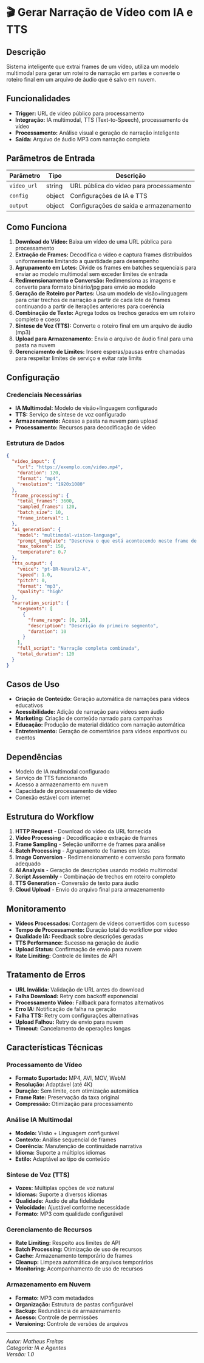 # 🎬 Gerar Narração de Vídeo com IA e TTS

## Descrição

Sistema inteligente que extrai frames de um vídeo, utiliza um modelo multimodal para gerar um roteiro de narração em partes e converte o roteiro final em um arquivo de áudio que é salvo em nuvem.

## Funcionalidades

- **Trigger:** URL de vídeo público para processamento
- **Integração:** IA multimodal, TTS (Text-to-Speech), processamento de vídeo
- **Processamento:** Análise visual e geração de narração inteligente
- **Saída:** Arquivo de áudio MP3 com narração completa

## Parâmetros de Entrada

| Parâmetro   | Tipo   | Descrição                               |
| ----------- | ------ | --------------------------------------- |
| `video_url` | string | URL pública do vídeo para processamento |
| `config`    | object | Configurações de IA e TTS               |
| `output`    | object | Configurações de saída e armazenamento  |

## Como Funciona

1. **Download do Vídeo:** Baixa um vídeo de uma URL pública para processamento
2. **Extração de Frames:** Decodifica o vídeo e captura frames distribuídos uniformemente limitando a quantidade para desempenho
3. **Agrupamento em Lotes:** Divide os frames em batches sequenciais para enviar ao modelo multimodal sem exceder limites de entrada
4. **Redimensionamento e Conversão:** Redimensiona as imagens e converte para formato binário/jpg para envio ao modelo
5. **Geração de Roteiro por Partes:** Usa um modelo de visão+linguagem para criar trechos de narração a partir de cada lote de frames continuando a partir de iterações anteriores para coerência
6. **Combinação de Texto:** Agrega todos os trechos gerados em um roteiro completo e coeso
7. **Síntese de Voz (TTS):** Converte o roteiro final em um arquivo de áudio (mp3)
8. **Upload para Armazenamento:** Envia o arquivo de áudio final para uma pasta na nuvem
9. **Gerenciamento de Limites:** Insere esperas/pausas entre chamadas para respeitar limites de serviço e evitar rate limits

## Configuração

### Credenciais Necessárias

- **IA Multimodal:** Modelo de visão+linguagem configurado
- **TTS:** Serviço de síntese de voz configurado
- **Armazenamento:** Acesso a pasta na nuvem para upload
- **Processamento:** Recursos para decodificação de vídeo

### Estrutura de Dados

```json
{
  "video_input": {
    "url": "https://exemplo.com/video.mp4",
    "duration": 120,
    "format": "mp4",
    "resolution": "1920x1080"
  },
  "frame_processing": {
    "total_frames": 3600,
    "sampled_frames": 120,
    "batch_size": 10,
    "frame_interval": 1
  },
  "ai_generation": {
    "model": "multimodal-vision-language",
    "prompt_template": "Descreva o que está acontecendo neste frame de vídeo",
    "max_tokens": 150,
    "temperature": 0.7
  },
  "tts_output": {
    "voice": "pt-BR-Neural2-A",
    "speed": 1.0,
    "pitch": 0,
    "format": "mp3",
    "quality": "high"
  },
  "narration_script": {
    "segments": [
      {
        "frame_range": [0, 10],
        "description": "Descrição do primeiro segmento",
        "duration": 10
      }
    ],
    "full_script": "Narração completa combinada",
    "total_duration": 120
  }
}
```

## Casos de Uso

- **Criação de Conteúdo:** Geração automática de narrações para vídeos educativos
- **Acessibilidade:** Adição de narração para vídeos sem áudio
- **Marketing:** Criação de conteúdo narrado para campanhas
- **Educação:** Produção de material didático com narração automática
- **Entretenimento:** Geração de comentários para vídeos esportivos ou eventos

## Dependências

- Modelo de IA multimodal configurado
- Serviço de TTS funcionando
- Acesso a armazenamento em nuvem
- Capacidade de processamento de vídeo
- Conexão estável com internet

## Estrutura do Workflow

1. **HTTP Request** - Download do vídeo da URL fornecida
2. **Video Processing** - Decodificação e extração de frames
3. **Frame Sampling** - Seleção uniforme de frames para análise
4. **Batch Processing** - Agrupamento de frames em lotes
5. **Image Conversion** - Redimensionamento e conversão para formato adequado
6. **AI Analysis** - Geração de descrições usando modelo multimodal
7. **Script Assembly** - Combinação de trechos em roteiro completo
8. **TTS Generation** - Conversão de texto para áudio
9. **Cloud Upload** - Envio do arquivo final para armazenamento

## Monitoramento

- **Vídeos Processados:** Contagem de vídeos convertidos com sucesso
- **Tempo de Processamento:** Duração total do workflow por vídeo
- **Qualidade IA:** Feedback sobre descrições geradas
- **TTS Performance:** Sucesso na geração de áudio
- **Upload Status:** Confirmação de envio para nuvem
- **Rate Limiting:** Controle de limites de API

## Tratamento de Erros

- **URL Inválida:** Validação de URL antes do download
- **Falha Download:** Retry com backoff exponencial
- **Processamento Vídeo:** Fallback para formatos alternativos
- **Erro IA:** Notificação de falha na geração
- **Falha TTS:** Retry com configurações alternativas
- **Upload Falhou:** Retry de envio para nuvem
- **Timeout:** Cancelamento de operações longas

## Características Técnicas

### Processamento de Vídeo

- **Formato Suportado:** MP4, AVI, MOV, WebM
- **Resolução:** Adaptável (até 4K)
- **Duração:** Sem limite, com otimização automática
- **Frame Rate:** Preservação da taxa original
- **Compressão:** Otimização para processamento

### Análise IA Multimodal

- **Modelo:** Visão + Linguagem configurável
- **Contexto:** Análise sequencial de frames
- **Coerência:** Manutenção de continuidade narrativa
- **Idioma:** Suporte a múltiplos idiomas
- **Estilo:** Adaptável ao tipo de conteúdo

### Síntese de Voz (TTS)

- **Vozes:** Múltiplas opções de voz natural
- **Idiomas:** Suporte a diversos idiomas
- **Qualidade:** Áudio de alta fidelidade
- **Velocidade:** Ajustável conforme necessidade
- **Formato:** MP3 com qualidade configurável

### Gerenciamento de Recursos

- **Rate Limiting:** Respeito aos limites de API
- **Batch Processing:** Otimização de uso de recursos
- **Cache:** Armazenamento temporário de frames
- **Cleanup:** Limpeza automática de arquivos temporários
- **Monitoring:** Acompanhamento de uso de recursos

### Armazenamento em Nuvem

- **Formato:** MP3 com metadados
- **Organização:** Estrutura de pastas configurável
- **Backup:** Redundância de armazenamento
- **Acesso:** Controle de permissões
- **Versioning:** Controle de versões de arquivos

---

_Autor: Matheus Freitas_  
_Categoria: IA e Agentes_  
_Versão: 1.0_
